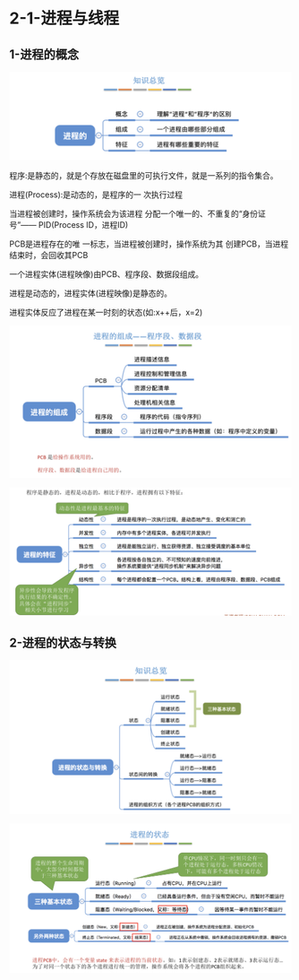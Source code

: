 # 2-1-进程与线程

## 1-进程的概念

![](../../.gitbook/assets/image%20%2844%29.png)

程序:是静态的，就是个存放在磁盘里的可执行文件，就是一系列的指令集合。

进程\(Process\):是动态的，是程序的一 次执行过程

当进程被创建时，操作系统会为该进程 分配一个唯一的、不重复的“身份证 号”—— PID\(Process ID，进程ID\)

PCB是进程存在的唯 一标志，当进程被创建时，操作系统为其 创建PCB，当进程结束时，会回收其PCB

一个进程实体\(进程映像\)由PCB、程序段、数据段组成。

进程是动态的，进程实体\(进程映像\)是静态的。 

进程实体反应了进程在某一时刻的状态\(如:x++后，x=2\)

![](../../.gitbook/assets/image%20%28229%29.png)

![](../../.gitbook/assets/image%20%28194%29.png)

## 2-进程的状态与转换

![](../../.gitbook/assets/image%20%2892%29.png)

![](../../.gitbook/assets/image%20%28292%29.png)











